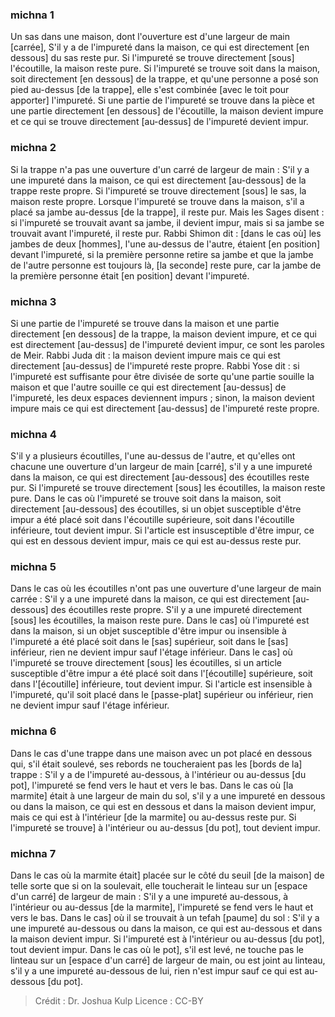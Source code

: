 
### michna 1
Un sas dans une maison, dont l'ouverture est d'une largeur de main [carrée], S'il y a de l'impureté dans la maison, ce qui est directement [en dessous] du sas reste pur. Si l'impureté se trouve directement [sous] l'écoutille, la maison reste pure. Si l'impureté se trouve soit dans la maison, soit directement [en dessous] de la trappe, et qu'une personne a posé son pied au-dessus [de la trappe], elle s'est combinée [avec le toit pour apporter] l'impureté. Si une partie de l'impureté se trouve dans la pièce et une partie directement [en dessous] de l'écoutille, la maison devient impure et ce qui se trouve directement [au-dessus] de l'impureté devient impur.

### michna 2
Si la trappe n'a pas une ouverture d'un carré de largeur de main : S'il y a une impureté dans la maison, ce qui est directement [au-dessous] de la trappe reste propre. Si l'impureté se trouve directement [sous] le sas, la maison reste propre. Lorsque l'impureté se trouve dans la maison, s'il a placé sa jambe au-dessus [de la trappe], il reste pur. Mais les Sages disent : si l'impureté se trouvait avant sa jambe, il devient impur, mais si sa jambe se trouvait avant l'impureté, il reste pur. Rabbi Shimon dit : [dans le cas où] les jambes de deux [hommes], l'une au-dessus de l'autre, étaient [en position] devant l'impureté, si la première personne retire sa jambe et que la jambe de l'autre personne est toujours là, [la seconde] reste pure, car la jambe de la première personne était [en position] devant l'impureté.

### michna 3
Si une partie de l'impureté se trouve dans la maison et une partie directement [en dessous] de la trappe, la maison devient impure, et ce qui est directement [au-dessus] de l'impureté devient impur, ce sont les paroles de Meir. Rabbi Juda dit : la maison devient impure mais ce qui est directement [au-dessus] de l'impureté reste propre. Rabbi Yose dit : si l'impureté est suffisante pour être divisée de sorte qu'une partie souille la maison et que l'autre souille ce qui est directement [au-dessus] de l'impureté, les deux espaces deviennent impurs ; sinon, la maison devient impure mais ce qui est directement [au-dessus] de l'impureté reste propre.

### michna 4
S'il y a plusieurs écoutilles, l'une au-dessus de l'autre, et qu'elles ont chacune une ouverture d'un largeur de main [carré], s'il y a une impureté dans la maison, ce qui est directement [au-dessous] des écoutilles reste pur. Si l'impureté se trouve directement [sous] les écoutilles, la maison reste pure. Dans le cas où l'impureté se trouve soit dans la maison, soit directement [au-dessous] des écoutilles, si un objet susceptible d'être impur a été placé soit dans l'écoutille supérieure, soit dans l'écoutille inférieure, tout devient impur. Si l'article est insusceptible d'être impur, ce qui est en dessous devient impur, mais ce qui est au-dessus reste pur.

### michna 5
Dans le cas où les écoutilles n'ont pas une ouverture d'une largeur de main carrée : S'il y a une impureté dans la maison, ce qui est directement [au-dessous] des écoutilles reste propre. S'il y a une impureté directement [sous] les écoutilles, la maison reste pure. Dans le cas] où l'impureté est dans la maison, si un objet susceptible d'être impur ou insensible à l'impureté a été placé soit dans le [sas] supérieur, soit dans le [sas] inférieur, rien ne devient impur sauf l'étage inférieur. Dans le cas] où l'impureté se trouve directement [sous] les écoutilles, si un article susceptible d'être impur a été placé soit dans l'[écoutille] supérieure, soit dans l'[écoutille] inférieure, tout devient impur. Si l'article est insensible à l'impureté, qu'il soit placé dans le [passe-plat] supérieur ou inférieur, rien ne devient impur sauf l'étage inférieur.

### michna 6
Dans le cas d'une trappe dans une maison avec un pot placé en dessous qui, s'il était soulevé, ses rebords ne toucheraient pas les [bords de la] trappe : S'il y a de l'impureté au-dessous, à l'intérieur ou au-dessus [du pot], l'impureté se fend vers le haut et vers le bas. Dans le cas où [la marmite] était à une largeur de main du sol, s'il y a une impureté en dessous ou dans la maison, ce qui est en dessous et dans la maison devient impur, mais ce qui est à l'intérieur [de la marmite] ou au-dessus reste pur. Si l'impureté se trouve] à l'intérieur ou au-dessus [du pot], tout devient impur.

### michna 7
Dans le cas où la marmite était] placée sur le côté du seuil [de la maison] de telle sorte que si on la soulevait, elle toucherait le linteau sur un [espace d'un carré] de largeur de main : S'il y a une impureté au-dessous, à l'intérieur ou au-dessus [de la marmite], l'impureté se fend vers le haut et vers le bas. Dans le cas] où il se trouvait à un tefah [paume] du sol : S'il y a une impureté au-dessous ou dans la maison, ce qui est au-dessous et dans la maison devient impur. Si l'impureté est à l'intérieur ou au-dessus [du pot], tout devient impur. Dans le cas où le pot], s'il est levé, ne touche pas le linteau sur un [espace d'un carré] de largeur de main, ou est joint au linteau, s'il y a une impureté au-dessous de lui, rien n'est impur sauf ce qui est au-dessous [du pot].

>Crédit : Dr. Joshua Kulp
>Licence : CC-BY